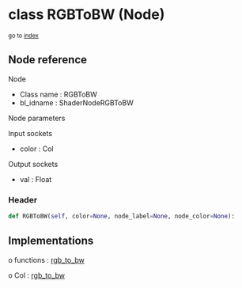 # class RGBToBW (Node)

<sub>go to [index](/docs/index.md)</sub>

## Node reference

Node
 - Class name : RGBToBW
 - bl_idname : ShaderNodeRGBToBW

Node parameters

Input sockets
 - color : Col

Output sockets
 - val : Float

### Header

``` python
def RGBToBW(self, color=None, node_label=None, node_color=None):
```

## Implementations

o functions : [rgb_to_bw](/docs/Shader_classes/GLOBAL.md#rgb_to_bw)

o Col : [rgb_to_bw](/docs/Shader_classes/Col.md#rgb_to_bw)


